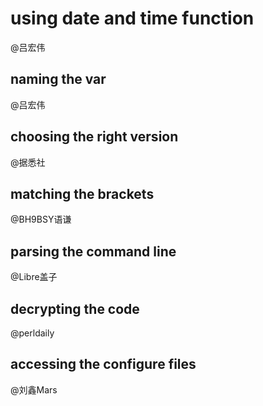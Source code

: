 # using date and time function
@吕宏伟
## naming the var
@吕宏伟
## choosing the right version
@据悉社
## matching the brackets
@BH9BSY语谦
## parsing the command line
@Libre盖子
## decrypting the code
@perldaily
## accessing the configure files 
@刘鑫Mars
